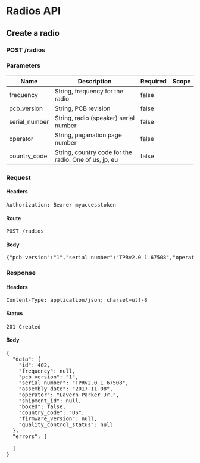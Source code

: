# Radios API

## Create a radio

### POST /radios

### Parameters

| Name | Description | Required | Scope |
|------|-------------|----------|-------|
| frequency | String, frequency for the radio | false |  |
| pcb_version | String, PCB revision | false |  |
| serial_number | String, radio (speaker) serial number | false |  |
| operator | String, paganation page number | false |  |
| country_code | String, country code for the radio. One of us, jp, eu | false |  |

### Request

#### Headers

<pre>Authorization: Bearer myaccesstoken</pre>

#### Route

<pre>POST /radios</pre>

#### Body

<pre>{"pcb_version":"1","serial_number":"TPRv2.0_1_67508","operator":"Lavern Parker Jr.","country_code":"US"}</pre>

### Response

#### Headers

<pre>Content-Type: application/json; charset=utf-8</pre>

#### Status

<pre>201 Created</pre>

#### Body

<pre>{
  "data": {
    "id": 402,
    "frequency": null,
    "pcb_version": "1",
    "serial_number": "TPRv2.0_1_67508",
    "assembly_date": "2017-11-08",
    "operator": "Lavern Parker Jr.",
    "shipment_id": null,
    "boxed": false,
    "country_code": "US",
    "firmware_version": null,
    "quality_control_status": null
  },
  "errors": [

  ]
}</pre>
